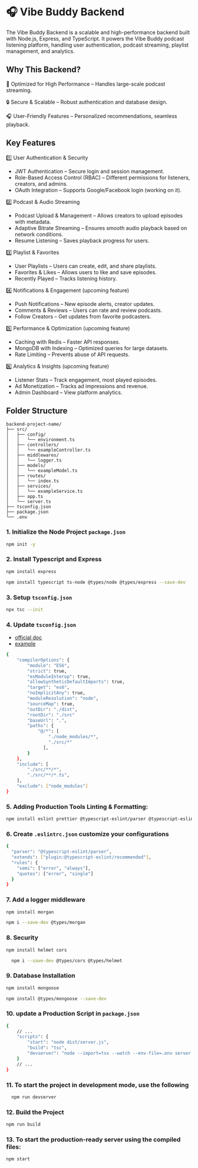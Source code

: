 # 🎧 Vibe Buddy Backend

The Vibe Buddy Backend is a scalable and high-performance backend built with Node.js, Express, and TypeScript. It powers the Vibe Buddy podcast listening platform, handling user authentication, podcast streaming, playlist management, and analytics.

## Why This Backend?

🚀 Optimized for High Performance – Handles large-scale podcast streaming.

🔒 Secure & Scalable – Robust authentication and database design.

🎧 User-Friendly Features – Personalized recommendations, seamless playback.

##  Key Features
1️⃣ User Authentication & Security

- JWT Authentication – Secure login and session management.
- Role-Based Access Control (RBAC) – Different permissions for listeners, creators, and admins.
- OAuth Integration – Supports Google/Facebook login (working on it).

2️⃣ Podcast & Audio Streaming
- Podcast Upload & Management – Allows creators to upload episodes with metadata.
- Adaptive Bitrate Streaming – Ensures smooth audio playback based on network conditions.
- Resume Listening – Saves playback progress for users.

3️⃣ Playlist & Favorites
- User Playlists – Users can create, edit, and share playlists.
- Favorites & Likes – Allows users to like and save episodes.
- Recently Played – Tracks listening history.

4️⃣ Notifications & Engagement (upcoming feature)
- Push Notifications – New episode alerts, creator updates.
- Comments & Reviews – Users can rate and review podcasts.
- Follow Creators – Get updates from favorite podcasters.

5️⃣ Performance & Optimization (upcoming feature)
- Caching with Redis – Faster API responses.
- MongoDB with Indexing – Optimized queries for large datasets.
- Rate Limiting – Prevents abuse of API requests.

6️⃣ Analytics & Insights (upcoming feature)
- Listener Stats – Track engagement, most played episodes.
- Ad Monetization – Tracks ad impressions and revenue.
- Admin Dashboard – View platform analytics.

## Folder Structure

```
backend-project-name/
├── src/
│   ├── config/
│   │   └── environment.ts
│   ├── controllers/
│   │   └── exampleController.ts
│   ├── middlewares/
│   │   └── logger.ts
│   ├── models/
│   │   └── exampleModel.ts
│   ├── routes/
│   │   └── index.ts
│   ├── services/
│   │   └── exampleService.ts
│   ├── app.ts
│   └── server.ts
├── tsconfig.json
├── package.json
└── .env
```

### 1. Initialize the Node Project `package.json`

```bash
npm init -y
```

### 2. Install Typescript and Express

```bash
npm install express
```

```bash
npm install typescript ts-node @types/node @types/express --save-dev
```

### 3. Setup `tsconfig.json`

```bash
npx tsc --init
```

### 4. Update `tsconfig.json`

- [official doc](https://www.typescriptlang.org/tsconfig/)
- [example](https://www.typescriptlang.org/docs/handbook/tsconfig-json.html)

```bash
{
    "compilerOptions": {
        "module": "ES6",
        "strict": true,
        "esModuleInterop": true,
        "allowSyntheticDefaultImports": true,
        "target": "es6",
        "noImplicitAny": true,
        "moduleResolution": "node",
        "sourceMap": true,
        "outDir": "./dist",
        "rootDir": "./src"
        "baseUrl": ".",
        "paths": {
            "@/*": [
                "./node_modules/*",
                "./src/*"
              ],
        }
    },
    "include": [
        "./src/**/*",
        "./src/**/*.ts",
    ],
    "exclude": ["node_modules"]
}
```

### 5. Adding Production Tools Linting & Formatting:

```bash
npm install eslint prettier @typescript-eslint/parser @typescript-eslint/eslint-plugin --save-dev
```

### 6. Create `.eslintrc.json` customize your configurations

```bash
{
  "parser": "@typescript-eslint/parser",
  "extends": ["plugin:@typescript-eslint/recommended"],
  "rules": {
    "semi": ["error", "always"],
    "quotes": ["error", "single"]
  }
}
```

### 7. Add a logger middleware

```bash
npm install morgan
```

```bash
npm i --save-dev @types/morgan
```

### 8. Security

```bash
npm install helmet cors
```

```bash
  npm i --save-dev @types/cors @types/helmet
```

### 9. Database Installation

```bash
npm install mongoose
```

```bash
npm install @types/mongoose --save-dev
```

### 10. update a Production Script in `package.json`

```bash
{
    // ...
    "scripts": {
        "start": "node dist/server.js",
        "build": "tsc",
        "devserver": "node --import=tsx --watch --env-file=.env server.ts",
    }
    // ...
}
```

### 11. To start the project in development mode, use the following

```bash
  npm run devserver
```

### 12. Build the Project

```bash
npm run build
```

### 13. To start the production-ready server using the compiled files:

```bash
npm start
```

